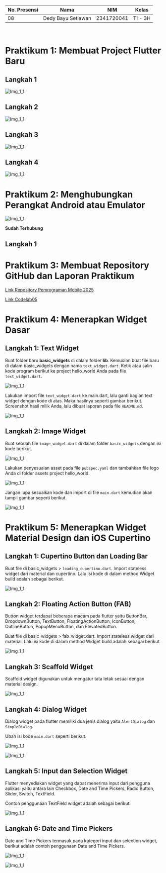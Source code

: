 | No. Presensi | Nama               | NIM        | Kelas   |
| ------------ | ------------------ | ---------- | ------- |
| 08           | Dedy Bayu Setiawan | 2341720041 | TI - 3H |

<br>

# Praktikum 1: Membuat Project Flutter Baru

## Langkah 1

![Img_1_1](img/Screenshot_1_1.png)

## Langkah 2

![Img_1_1](img/Screenshot_1_2.png)

## Langkah 3

![Img_1_1](img/Screenshot_1_3.png)

## Langkah 4

![Img_1_1](img/Screenshot_1_4.png)



# Praktikum 2: Menghubungkan Perangkat Android atau Emulator

![Img_1_1](img/Screenshot_2_1.png)

**Sudah Terhubung**

## Langkah 1

# Praktikum 3: Membuat Repository GitHub dan Laporan Praktikum
[Link Repository Pemrograman Mobile 2025](https://github.com/dedybayu/Pemrograman_Mobile_2025/tree/main)

[Link Codelab05](https://github.com/dedybayu/Pemrograman_Mobile_2025/tree/main/codelab05_flutter/hello_world)


# Praktikum 4: Menerapkan Widget Dasar

## Langkah 1: Text Widget

Buat folder baru **basic_widgets** di dalam folder **lib**. Kemudian buat file baru di dalam basic_widgets dengan nama ```text_widget.dart```. Ketik atau salin kode program berikut ke project hello_world Anda pada file ```text_widget.dart```.

![Img_1_1](img/Screenshot_4_1_1.png)

Lakukan import file ```text_widget.dart``` ke main.dart, lalu ganti bagian text widget dengan kode di atas. Maka hasilnya seperti gambar berikut. Screenshot hasil milik Anda, lalu dibuat laporan pada file ```README.md```.

![Img_1_1](img/Screenshot_4_1_2.png)


## Langkah 2: Image Widget

Buat sebuah file ```image_widget.dart``` di dalam folder ```basic_widgets``` dengan isi kode berikut.

![Img_1_1](img/Screenshot_4_2_1.png)

Lakukan penyesuaian asset pada file ```pubspec.yaml``` dan tambahkan file logo Anda di folder assets project hello_world.

![Img_1_1](img/Screenshot_4_2_2.png)

Jangan lupa sesuaikan kode dan import di file ```main.dart``` kemudian akan tampil gambar seperti berikut.

![Img_1_1](img/Screenshot_4_2_3.png)


# Praktikum 5: Menerapkan Widget Material Design dan iOS Cupertino

## Langkah 1: Cupertino Button dan Loading Bar
Buat file di basic_widgets > ```loading_cupertino.dart```. Import stateless widget dari material dan cupertino. Lalu isi kode di dalam method Widget build adalah sebagai berikut.

![Img_1_1](img/Screenshot_5_1_1.png)


## Langkah 2: Floating Action Button (FAB)
Button widget terdapat beberapa macam pada flutter yaitu ButtonBar, DropdownButton, TextButton, FloatingActionButton, IconButton, OutlineButton, PopupMenuButton, dan ElevatedButton.

Buat file di basic_widgets > fab_widget.dart. Import stateless widget dari material. Lalu isi kode di dalam method Widget build adalah sebagai berikut.

![Img_1_1](img/Screenshot_5_2_1.png)


## Langkah 3: Scaffold Widget
Scaffold widget digunakan untuk mengatur tata letak sesuai dengan material design.

![Img_1_1](img/Screenshot_5_3_1.png)


## Langkah 4: Dialog Widget
Dialog widget pada flutter memiliki dua jenis dialog yaitu ```AlertDialog``` dan ```SimpleDialog```.

Ubah isi kode ```main.dart``` seperti berikut.

![Img_1_1](img/Screenshot_5_4_1.png)

![Img_1_1](img/Screenshot_5_4_2.png)


## Langkah 5: Input dan Selection Widget
Flutter menyediakan widget yang dapat menerima input dari pengguna aplikasi yaitu antara lain Checkbox, Date and Time Pickers, Radio Button, Slider, Switch, TextField.

Contoh penggunaan TextField widget adalah sebagai berikut:

![Img_1_1](img/Screenshot_5_5_1.png)


## Langkah 6: Date and Time Pickers
Date and Time Pickers termasuk pada kategori input dan selection widget, berikut adalah contoh penggunaan Date and Time Pickers.

![Img_1_1](img/Screenshot_5_6_1.png)

![Img_1_1](img/Screenshot_5_6_2.png)

